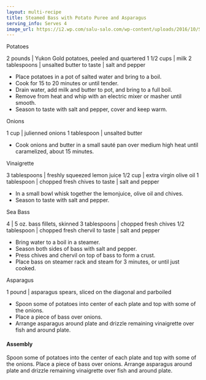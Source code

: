 ```yaml
---
layout: multi-recipe
title: Steamed Bass with Potato Puree and Asparagus
serving_info: Serves 4
image_url: https://i2.wp.com/salu-salo.com/wp-content/uploads/2016/10/Steamed-Sea-Bass-3.jpg?resize=500%2C375&ssl=1
---
```

Potatoes
<!-- split -->

2 pounds | Yukon Gold potatoes, peeled and quartered
1 1/2 cups | milk
2 tablespoons | unsalted butter
to taste | salt and pepper

<!-- split -->
<!-- Steps -->
* Place potatoes in a pot of salted water and bring to a boil.
* Cook for 15 to 20 minutes or until tender.
* Drain water, add milk and butter to pot, and bring to a full boil.
* Remove from heat and whip with an electric mixer or masher until smooth.
* Season to taste with salt and pepper, cover and keep warm.
<!-- recipe split -->
Onions
<!-- split -->

1 cup | julienned onions
1 tablespoon | unsalted butter

<!-- split -->
<!-- Steps -->
* Cook onions and butter in a small sauté pan over medium high heat until caramelized, about 15 minutes.
<!-- recipe split -->
Vinaigrette
<!-- split -->

3 tablespoons | freshly squeezed lemon juice
1/2 cup | extra virgin olive oil
1 tablespoon | chopped fresh chives
to taste | salt and pepper

<!-- split -->
<!-- Steps -->
* In a small bowl whisk together the lemonjuice, olive oil and chives.
* Season to taste with salt and pepper.
<!-- recipe split -->
Sea Bass
<!-- split -->
<!-- Ingredients -->

4 | 5 oz. bass fillets, skinned
3 tablespoons | chopped fresh chives
1/2 tablespoon | chopped fresh chervil
to taste | salt and pepper

<!-- split -->
<!-- Steps -->
* Bring water to a boil in a steamer.
* Season both sides of bass with salt and pepper.
* Press chives and chervil on top of bass to form a crust.
* Place bass on steamer rack and steam for 3 minutes, or until just cooked.
<!-- recipe split -->
Asparagus
<!-- split -->
<!-- Ingredients -->

1 pound | asparagus spears, sliced on the diagonal and parboiled

<!-- split -->
<!-- Steps -->
* Spoon some of potatoes into center of each plate and top with some of the onions.
* Place a piece of bass over onions.
* Arrange asparagus around plate and drizzle remaining vinaigrette over fish and around plate.

<h4>Assembly</h4>
Spoon some of potatoes into the center of each plate and top with some of the onions. Place a piece of bass over onions. Arrange asparagus around plate and drizzle remaining vinaigrette over fish and around plate.
